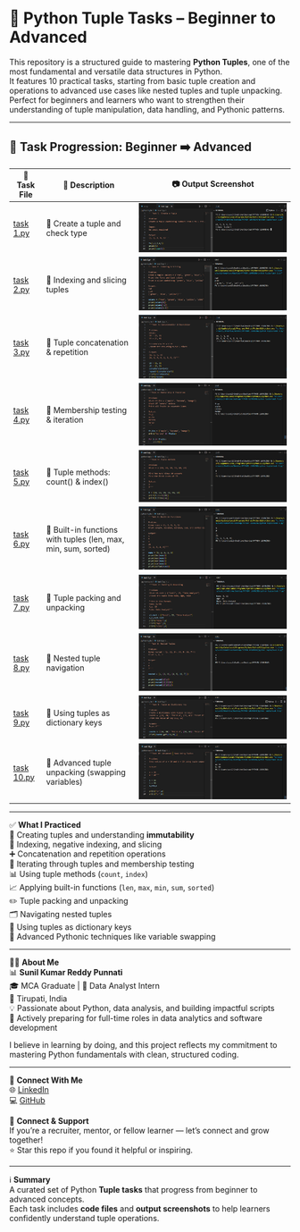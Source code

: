 # 🧵 Python Tuple Tasks – Beginner to Advanced  

This repository is a structured guide to mastering **Python Tuples**, one of the most fundamental and versatile data structures in Python.  
It features 10 practical tasks, starting from basic tuple creation and operations to advanced use cases like nested tuples and tuple unpacking.  
Perfect for beginners and learners who want to strengthen their understanding of tuple manipulation, data handling, and Pythonic patterns.  

---

## 📂 Task Progression: Beginner ➡️ Advanced  

🧪 Task File | 📄 Description | 📷 Output Screenshot  
--- | --- | ---  
[task 1.py](./python%20tuple/task%201.py) | 🔹 Create a tuple and check type | ![Task 1](./task%201.png)  
[task 2.py](./python%20tuple/task%202.py) | 🔹 Indexing and slicing tuples | ![Task 2](./task%202.png)  
[task 3.py](./python%20tuple/task%203.py) | 🔹 Tuple concatenation & repetition | ![Task 3](./task%203.png)  
[task 4.py](./python%20tuple/task%204.py) | 🔹 Membership testing & iteration | ![Task 4](./task%204.png)  
[task 5.py](./python%20tuple/task%205.py) | 🔹 Tuple methods: count() & index() | ![Task 5](./task%205.png)  
[task 6.py](./python%20tuple/task%206.py) | 🔹 Built-in functions with tuples (len, max, min, sum, sorted) | ![Task 6](./task%206.png)  
[task 7.py](./python%20tuple/task%207.py) | 🔹 Tuple packing and unpacking | ![Task 7](./task%207.png)  
[task 8.py](./python%20tuple/task%208.py) | 🔹 Nested tuple navigation | ![Task 8](./task%208.png)  
[task 9.py](./python%20tuple/task%209.py) | 🔹 Using tuples as dictionary keys | ![Task 9](./task%209.png)  
[task 10.py](./python%20tuple/task%2010.py) | 🔹 Advanced tuple unpacking (swapping variables) | ![Task 10](./task%2010.png)  

---

✅ **What I Practiced**  
📌 Creating tuples and understanding **immutability**  
🔹 Indexing, negative indexing, and slicing  
➕ Concatenation and repetition operations  
🔄 Iterating through tuples and membership testing  
📊 Using tuple methods (`count`, `index`)  
📈 Applying built-in functions (`len`, `max`, `min`, `sum`, `sorted`)  
✏️ Tuple packing and unpacking  
🗂️ Navigating nested tuples  
🔑 Using tuples as dictionary keys  
🔁 Advanced Pythonic techniques like variable swapping  

---

👨‍💻 **About Me**  
📊 **Sunil Kumar Reddy Punnati**  
🎓 MCA Graduate | 💼 Data Analyst Intern  
📍 Tirupati, India  
💡 Passionate about Python, data analysis, and building impactful scripts  
🚀 Actively preparing for full-time roles in data analytics and software development  

I believe in learning by doing, and this project reflects my commitment to mastering Python fundamentals with clean, structured coding.  

---

🔗 **Connect With Me**  
🌐 [LinkedIn](https://www.linkedin.com/in/sunil-kumar-reddy-punnati-a0a279308/)  
💻 [GitHub](https://github.com/sunilkumarreddypunnati)  

🙌 **Connect & Support**  
If you’re a recruiter, mentor, or fellow learner — let’s connect and grow together!  
⭐ Star this repo if you found it helpful or inspiring.  

---

ℹ️ **Summary**  
A curated set of Python **Tuple tasks** that progress from beginner to advanced concepts.  
Each task includes **code files** and **output screenshots** to help learners confidently understand tuple operations.
